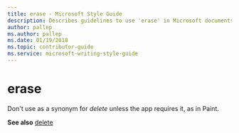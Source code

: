 ```yaml
---
title: erase - Microsoft Style Guide
description: Describes guidelines to use 'erase' in Microsoft documents and provides alternate examples.
author: pallep
ms.author: pallep
ms.date: 01/19/2018
ms.topic: contributor-guide
ms.service: microsoft-writing-style-guide
---
```


# erase

Don't use as a synonym for *delete* unless the app requires it, as in Paint.

**See also** [delete](~/a-z-word-list-term-collections/d/delete.md)
